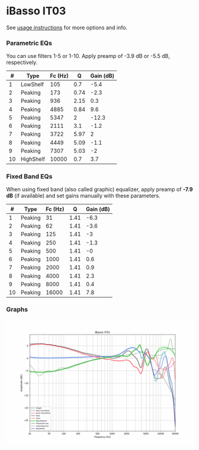 # iBasso IT03
See [usage instructions](https://github.com/jaakkopasanen/AutoEq#usage) for more options and info.

### Parametric EQs
You can use filters 1-5 or 1-10. Apply preamp of -3.9 dB or -5.5 dB, respectively.

|   # | Type      |   Fc (Hz) |    Q |   Gain (dB) |
|-----|-----------|-----------|------|-------------|
|   1 | LowShelf  |       105 | 0.7  |        -5.4 |
|   2 | Peaking   |       173 | 0.74 |        -2.3 |
|   3 | Peaking   |       936 | 2.15 |         0.3 |
|   4 | Peaking   |      4885 | 0.84 |         9.6 |
|   5 | Peaking   |      5347 | 2    |       -12.3 |
|   6 | Peaking   |      2111 | 3.1  |        -1.2 |
|   7 | Peaking   |      3722 | 5.97 |         2   |
|   8 | Peaking   |      4449 | 5.09 |        -1.1 |
|   9 | Peaking   |      7307 | 5.03 |        -2   |
|  10 | HighShelf |     10000 | 0.7  |         3.7 |

### Fixed Band EQs
When using fixed band (also called graphic) equalizer, apply preamp of **-7.9 dB** (if available) and set gains manually with these parameters.

|   # | Type    |   Fc (Hz) |    Q |   Gain (dB) |
|-----|---------|-----------|------|-------------|
|   1 | Peaking |        31 | 1.41 |        -6.3 |
|   2 | Peaking |        62 | 1.41 |        -3.6 |
|   3 | Peaking |       125 | 1.41 |        -3   |
|   4 | Peaking |       250 | 1.41 |        -1.3 |
|   5 | Peaking |       500 | 1.41 |        -0   |
|   6 | Peaking |      1000 | 1.41 |         0.6 |
|   7 | Peaking |      2000 | 1.41 |         0.9 |
|   8 | Peaking |      4000 | 1.41 |         2.3 |
|   9 | Peaking |      8000 | 1.41 |         0.4 |
|  10 | Peaking |     16000 | 1.41 |         7.8 |

### Graphs
![](./iBasso%20IT03.png)
